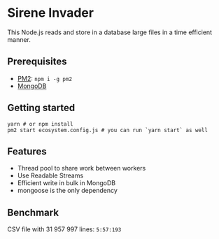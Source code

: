 # Sirene Invader

This Node.js reads and store in a database large files in a time efficient manner.

## Prerequisites

- [PM2](https://pm2.keymetrics.io/docs/usage/quick-start/): `npm i -g pm2`
- [MongoDB](https://docs.mongodb.com/manual/installation/)

## Getting started

```shell
yarn # or npm install
pm2 start ecosystem.config.js # you can run `yarn start` as well
```

## Features

- Thread pool to share work between workers
- Use Readable Streams
- Efficient write in bulk in MongoDB
- mongoose is the only dependency

## Benchmark

CSV file with 31 957 997 lines: `5:57:193`
